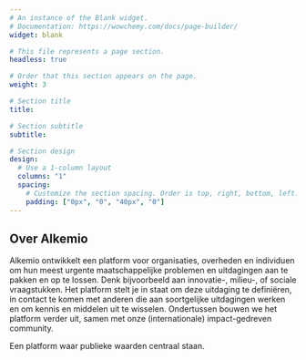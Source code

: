 ```yaml
---
# An instance of the Blank widget.
# Documentation: https://wowchemy.com/docs/page-builder/
widget: blank

# This file represents a page section.
headless: true

# Order that this section appears on the page.
weight: 3

# Section title
title: 

# Section subtitle
subtitle: 

# Section design
design:
  # Use a 1-column layout
  columns: "1"
  spacing:
    # Customize the section spacing. Order is top, right, bottom, left.
    padding: ["0px", "0", "40px", "0"]
---
```

<h2 class="text-center"> Over Alkemio </h2>
Alkemio ontwikkelt een platform voor organisaties, overheden en individuen om hun meest urgente maatschappelijke problemen en uitdagingen aan te pakken en op te lossen. Denk bijvoorbeeld aan innovatie-, milieu-, of sociale vraagstukken. Het platform stelt je in staat om deze uitdaging te definiëren, in contact te komen met anderen die aan soortgelijke uitdagingen werken en om kennis en middelen uit te wisselen. Ondertussen bouwen we het platform verder uit, samen met onze (internationale) impact-gedreven community.  

Een platform waar publieke waarden centraal staan. 